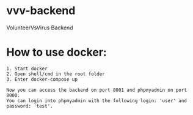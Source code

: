 # vvv-backend
VolunteerVsVirus Backend

# How to use docker:
	1. Start docker
	2. Open shell/cmd in the root folder
	3. Enter docker-compose up
	
	Now you can access the backend on port 8001 and phpmyadmin on port 8000.
	You can login into phpmyadmin with the following login: 'user' and password: 'test'. 